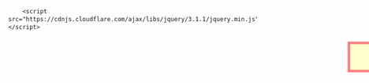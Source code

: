 <?php include("controller.php"); ?>
<html lang="en">
 <head> 
  <link rel="stylesheet prefetch" href="https://cdnjs.cloudflare.com/ajax/libs/twitter-bootstrap/4.0.0-alpha.6/css/bootstrap.min.css" />


        <script src="https://cdnjs.cloudflare.com/ajax/libs/jquery/3.1.1/jquery.min.js"></script>
  <script src="https://cdnjs.cloudflare.com/ajax/libs/twbs-pagination/1.4.1/jquery.twbsPagination.min.js"></script>
  <style type="text/css" >
   .wrapper{
   width:100%;
    margin: auto;
   text-align: center;


   }
   @media(min-width:1200px){
    .wrapper{
         width: 1600px;
    }
}
   #pagination-demo{
   display: inline-block;
   margin-bottom: 1.75em;
   }
   #pagination-demo li{
   display: inline-block;
   }
   
            #post-data{
            width: 500px; border: 2px dotted #d6d7da; 
            padding: 0px 15px 15px 15px; 
            border-radius: 5px;font-family: arial; 
            line-height: 16px;color: #333333; font-size: 14px; 
            background: #ffffff;rgba(200,200,200,0.7) 0 4px 10px -1px;
            margin: 10px auto;
            }

   
  </style>
 </head>
 <body>

  <div id="load-data"> </div>
  
  <span id="loading"  style="position:relative;left:680px;"> <img src="loading.gif"  /> </span>
  
  <div class="wrapper">        
   <ul id="pagination-demo" ></ul> 
  </div>
  
  <script>
   $(document).ready(function() { 
    
    $('#pagination-demo').twbsPagination({
     totalPages: <?php $a = new paginationClass(); echo $a->getTotalNumberOfRecords();  ?>,
     visiblePages: 4,
     next: 'Siguiente',
     prev: 'anterior',
     onPageClick: function (event, page) {           
      loadData(page-1);
     }
    });
    
    function loadData(pageno){
     
     //ajax request 
     dataString="pageNo="+ pageno ;
     
     $.ajax({
      type: "POST",
      url: "controller.php" ,
      data: dataString,
      cache: false,
      beforeSend: function(){   
       $( "#loading" ).show();      
      },
      success: function(html){           
       $( "#load-data" ).html(  html );
       $( "#loading" ).hide();
      }
     }); 
     
    }
    loadData(0) ;
    
   }); 
   
  </script>  
 </body>
</html>
